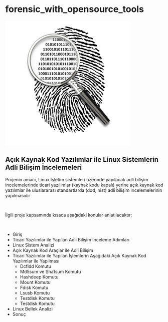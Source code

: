 # forensic_with_opensource_tools
<html>

 <img src="https://github.com/kgcoskun/forensic_with_opensource_tools/blob/master/forensic.png">
<h2>Açık Kaynak Kod Yazılımlar ile Linux Sistemlerin Adli Bilişim İncelemeleri</h2>
<p>Projenin amacı,
Linux İşletim sistemleri üzerinde yapılacak adli bilişim incelemelerinde ticari yazılımlar (kaynak kodu kapalı) yerine açık kaynak kod yazılımlar ile uluslararası standartlarda (dod, nist) adli bilişim incelemelerinin yapılmasıdır</p>
<br>
<p>İlgili proje kapsamında  kısaca aşağıdaki konular anlatılacaktır;</p>
<br>

<ul>
<li>Giriş</li>
  <li>Ticari Yazılımlar ile Yapılan Adli Bilişim İnceleme Adımları</li>
  <li>Linux Sistem Analizi</li>
 <li>Açık Kaynak Kod Araçlar ile Adli Bilişim</li>
 <li>Ticari Yazılımlar ile Yapılan İşlemlerin Aşağıdaki Açık Kaynak Kod Yazılımlar ile Yapılması
      <ul>
    <li>Dcfldd Komutu</li>
    <li>Md5sum ve Sha1sum Komutu</li>
    <li>Hashdeep Komutu</li>
    <li>Mount Komutu</li>
    <li>Fdisk Komutu</li>
    <li>Lsusb Komutu</li>
    <li>Testdisk Komutu</li>
    <li>Testdisk Komutu</li>
    </ul>
  </li>
  <li>Linux Bellek Analizi</li>
  <li>Sonuç</li>
</ul>

</html> 
